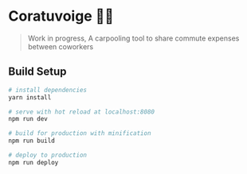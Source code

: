 # Coratuvoige 🚗💨

> Work in progress, A carpooling tool to share commute expenses between coworkers

## Build Setup

``` bash
# install dependencies
yarn install

# serve with hot reload at localhost:8080
npm run dev

# build for production with minification
npm run build

# deploy to production
npm run deploy
```
